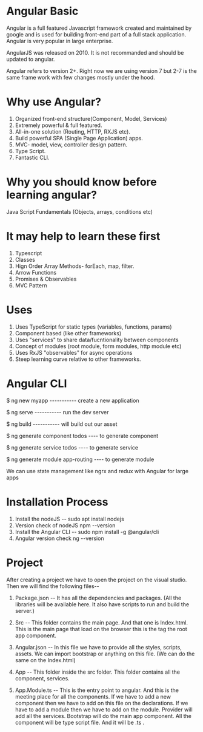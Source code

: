 
# Angular Basic

Angular is a full featured Javascript framework created and maintained by google and is used for building front-end part of a full stack application. Angular is very popular in large enterprise.

AngularJS was released on 2010. It is not recommanded and should be updated to angular.

Angular refers to version 2+. Right now we are using version 7 but 2-7 is the same frame work with few changes mostly under the hood.

# Why use Angular?

1) Organized front-end structure(Component, Model, Services)
2) Extremely powerful & full featured.
3) All-in-one solution (Routing, HTTP, RXJS etc).
4) Build powerful SPA (Single Page Application) apps.
5) MVC- model, view, controller design pattern.
6) Type Script. 
7) Fantastic CLI.

# Why you should know before learning angular?

Java Script Fundamentals (Objects, arrays, conditions etc)

# It may help to learn these first

1) Typescript
2) Classes
3) Hign Order Array Methods- forEach, map, filter.
4) Arrow Functions
5) Promises & Observables
6) MVC Pattern

# Uses

1) Uses TypeScript for static types (variables, functions, params)
2) Component based (like other frameworks)
3) Uses "services" to share data/fucntionality between components
4) Concept of modules (root module, form modules, http module etc)
5) Uses RxJS "observables" for async operations
6) Steep learning curve relative to other frameworks.

# Angular CLI

$ ng new myapp   ----------- create a new application

$ ng serve       ----------- run the dev server

$ ng build       ----------- will build out our asset

$ ng generate component todos  ---- to generate component 

$ ng generate service todos    ---- to generate service

$ ng generate module app-routing ---- to generate module


We can use state management like ngrx and redux with Angular for large apps


# Installation Process

1) Install the nodeJS -- sudo apt install nodejs
2) Version check of nodeJS 
        npm --version
3) Install the Angular CLI -- sudo npm install -g @angular/cli
4) Angular version check
        ng --version
        
        
 # Project
 
 After creating a project we have to open the project on the visual studio. Then we will find the following files--
 
 1) Package.json -- It has all the dependencies and packages. (All the libraries will be available here. It also have scripts to       run and build the server.)
 
 2) Src -- This folder contains the main page. And that one is Index.html. This is the main page that load on the browser 
    <app-root></app-root> this is the tag the root app component.
    
 3) Angular.json -- In this file we have to provide all the styles, scripts, assets. We can import bootstrap or anything on this     file. (We can do the same on the Index.html)
 
 4) App -- This folder inside the src folder. This folder contains all the component, services.
 
 5) App.Module.ts -- This is the entry point to angular. And this is the meeting place for all the components. If we have to add     a new component then we have to add on this file on the declarations. If we have to add a module then we have to add on the
    module. Provider will add all the services. Bootstrap will do the main app component. All the component will be type script       file. And it will be .ts .    
 
